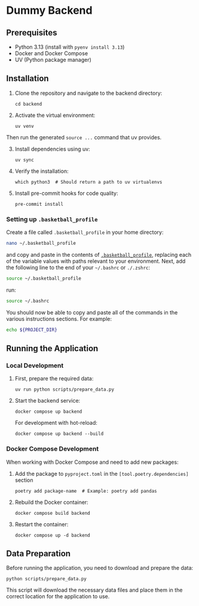 # Dummy Backend

## Prerequisites

- Python 3.13 (install with `pyenv install 3.13`)
- Docker and Docker Compose
- UV (Python package manager)

## Installation

1. Clone the repository and navigate to the backend directory:

   ```
   cd backend
   ```

2. Activate the virtual environment:

   ```
   uv venv
   ```
  Then run the generated `source ...` command that uv provides.

3. Install dependencies using uv:

   ```
   uv sync
   ```

4. Verify the installation:

   ```
   which python3  # Should return a path to uv virtualenvs
   ```

5. Install pre-commit hooks for code quality:
   ```
   pre-commit install
   ```

### Setting up `.basketball_profile`

Create a file called `.basketball_profile` in your home directory:

```bash
nano ~/.basketball_profile
```

and copy and paste in the contents of [`.basketball_profile`](.basketball_profile), replacing each of the variable values with paths relevant to your environment.
Next, add the following line to the end of your `~/.bashrc` or `./.zshrc`:

```bash
source ~/.basketball_profile
```

run:

```bash
source ~/.bashrc
```
You should now be able to copy and paste all of the commands in the various instructions sections.
For example:

```bash
echo ${PROJECT_DIR}
```

## Running the Application

### Local Development

1. First, prepare the required data:

   ```
   uv run python scripts/prepare_data.py
   ```

2. Start the backend service:

   ```
   docker compose up backend
   ```

   For development with hot-reload:

   ```
   docker compose up backend --build
   ```

### Docker Compose Development

When working with Docker Compose and need to add new packages:

1. Add the package to `pyproject.toml` in the `[tool.poetry.dependencies]` section
   ```
   poetry add package-name  # Example: poetry add pandas
   ```
2. Rebuild the Docker container:
   ```
   docker compose build backend
   ```
3. Restart the container:
   ```
   docker compose up -d backend
   ```

## Data Preparation

Before running the application, you need to download and prepare the data:

```
python scripts/prepare_data.py
```

This script will download the necessary data files and place them in the correct location for the application to use.
